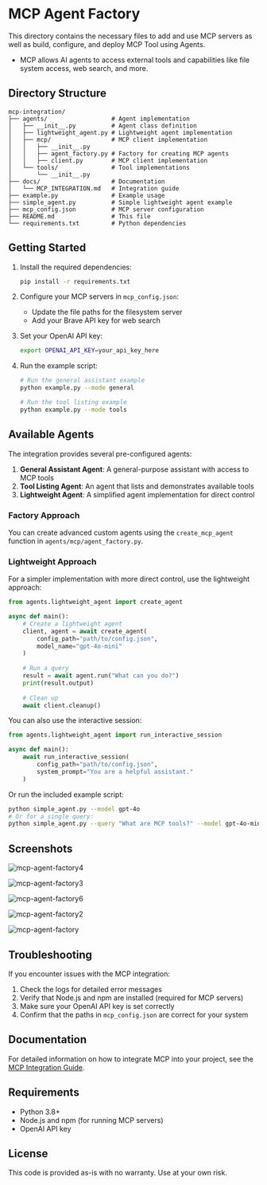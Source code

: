 # MCP Agent Factory

This directory contains the necessary files to add and use MCP servers as well as build, configure, and deploy MCP Tool using Agents. 
 - MCP allows AI agents to access external tools and capabilities like file system access, web search, and more.

## Directory Structure

```
mcp-integration/
├── agents/                  # Agent implementation
│   ├── __init__.py          # Agent class definition
│   ├── lightweight_agent.py # Lightweight agent implementation
│   ├── mcp/                 # MCP client implementation
│   │   ├── __init__.py
│   │   ├── agent_factory.py # Factory for creating MCP agents
│   │   ├── client.py        # MCP client implementation
│   └── tools/               # Tool implementations
│       └── __init__.py
├── docs/                    # Documentation
│   └── MCP_INTEGRATION.md   # Integration guide
├── example.py               # Example usage
├── simple_agent.py          # Simple lightweight agent example
├── mcp_config.json          # MCP server configuration
├── README.md                # This file
└── requirements.txt         # Python dependencies
```

## Getting Started

1. Install the required dependencies:
   ```bash
   pip install -r requirements.txt
   ```

2. Configure your MCP servers in `mcp_config.json`:
   - Update the file paths for the filesystem server
   - Add your Brave API key for web search

3. Set your OpenAI API key:
   ```bash
   export OPENAI_API_KEY=your_api_key_here
   ```

4. Run the example script:
   ```bash
   # Run the general assistant example
   python example.py --mode general
   
   # Run the tool listing example
   python example.py --mode tools
   ```

## Available Agents

The integration provides several pre-configured agents:

1. **General Assistant Agent**: A general-purpose assistant with access to MCP tools
2. **Tool Listing Agent**: An agent that lists and demonstrates available tools
3. **Lightweight Agent**: A simplified agent implementation for direct control

### Factory Approach
You can create advanced custom agents using the `create_mcp_agent` function in `agents/mcp/agent_factory.py`.

### Lightweight Approach
For a simpler implementation with more direct control, use the lightweight approach:

```python
from agents.lightweight_agent import create_agent

async def main():
    # Create a lightweight agent
    client, agent = await create_agent(
        config_path="path/to/config.json",
        model_name="gpt-4o-mini"
    )
    
    # Run a query
    result = await agent.run("What can you do?")
    print(result.output)
    
    # Clean up
    await client.cleanup()
```

You can also use the interactive session:

```python
from agents.lightweight_agent import run_interactive_session

async def main():
    await run_interactive_session(
        config_path="path/to/config.json",
        system_prompt="You are a helpful assistant."
    )
```

Or run the included example script:
```bash
python simple_agent.py --model gpt-4o
# Or for a single query:
python simple_agent.py --query "What are MCP tools?" --model gpt-4o-mini
```

## Screenshots

![mcp-agent-factory4](https://github.com/user-attachments/assets/7bf21ce4-361e-48c4-937c-d1ec14b5742c)

![mcp-agent-factory3](https://github.com/user-attachments/assets/75b9ac84-afe2-4c17-b340-046f43dd3056)

![mcp-agent-factory6](https://github.com/user-attachments/assets/80efb1b9-faa3-4271-b5db-32ae82bf9dea)

![mcp-agent-factory2](https://github.com/user-attachments/assets/459c4eaf-0bbc-4f0c-915a-84b35cf21efc)

![mcp-agent-factory](https://github.com/user-attachments/assets/4decc249-3c65-4f22-af0e-b7fd1d348e33)


## Troubleshooting

If you encounter issues with the MCP integration:

1. Check the logs for detailed error messages
2. Verify that Node.js and npm are installed (required for MCP servers)
3. Make sure your OpenAI API key is set correctly
4. Confirm that the paths in `mcp_config.json` are correct for your system

## Documentation

For detailed information on how to integrate MCP into your project, see the [MCP Integration Guide](docs/MCP_INTEGRATION.md).

## Requirements

- Python 3.8+
- Node.js and npm (for running MCP servers)
- OpenAI API key

## License

This code is provided as-is with no warranty. Use at your own risk.
